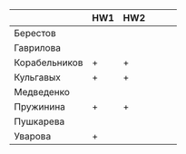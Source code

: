 |               	| HW1 	| HW2 	|   	|   	|   	|
|---------------	|-----	|-----	|---	|---	|---	|
| Берестов      	|     	|     	|   	|   	|   	|
| Гаврилова     	|     	|     	|   	|   	|   	|
| Корабельников 	|   +  	|   +  	|   	|   	|   	|
| Кульгавых     	|   +  	|   +  	|   	|   	|   	|
| Медведенко    	|     	|     	|   	|   	|   	|
| Пружинина     	|   +  	|   +  	|   	|   	|   	|
| Пушкарева     	|     	|     	|   	|   	|   	|
| Уварова       	|   +  	|     	|   	|   	|   	|
